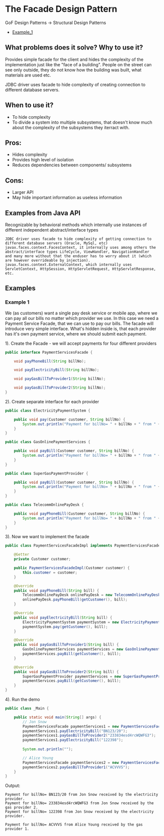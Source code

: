 # The Facade Design Pattern

GoF Design Patterns -> Structural Design Patterns

- [Example_1](https://github.com/Iretha/ebook-design-patterns/tree/master/src/com/smdev/gof/structural/facade) 

## What problems does it solve? Why to use it?

Provides simple facade for the client and hides the complexity of the implementation just like the "face of 
a building". People on the street can see only outside, they do not know how the building was built, 
what materials are used etc.

JDBC driver uses facade to hide complexity of creating connection to different database servers.

## When to use it?

- To hide complexity
- To divide a system into multiple subsystems, that doesn't know much about the complexity of the subsystems they iterract with.

## Pros:
- Hides complexity
- Provides high level of isolation
- Reduces dependencies between components/ subsystems

## Cons:
- Larger API
- May hide important information as useless information

## Examples from Java API
Recognizable by behavioral methods which internally use instances of different independent abstract/interface types
```
JDBC driver uses facade to hide complexity of getting connection to different database servers (Oracle, MySql, etc)
javax.faces.context.FacesContext, it internally uses among others the abstract/interface types LifeCycle, ViewHandler, NavigationHandler 
and many more without that the enduser has to worry about it (which are however overrideable by injection).
javax.faces.context.ExternalContext, which internally uses ServletContext, HttpSession, HttpServletRequest, HttpServletResponse, etc.
```
## Examples

### Example 1
We (as customers) want a single pay desk service or mobile app, where we can pay all our bills no matter which provider we use.
In this case we need a Payment Service Facade, that we can use to pay our bills. The facade will introduce very simple interface. 
What's hidden inside is, that each provider has it's own payment service, where we should submit each payment.

1). Create the Facade - we will accept payments for four different providers
```java
public interface PaymentServicesFacade {

    void payPhoneBill(String billNo);

    void payElectricityBill(String billNo);

    void payGasBillToProvider1(String billNo);

    void payGasBillToProvider2(String billNo);
}
```
2). Create separate interface for each provider
```java
public class ElectricityPaymentSystem {

    public void pay(Customer customer, String billNo) {
        System.out.println("Payment for billNo= " + billNo + " from " + customer.getName() + " received by the electricity provider.");
    }
}
```

```java
public class GasOnlinePaymentServices {

    public void payBill(Customer customer, String billNo) {
        System.out.println("Payment for billNo= " + billNo + " from " + customer.getName() + " received by the gas provider 1.");
    }
}
```

```java
public class SuperGasPaymentProvider {

    public void payBill(Customer customer, String billNo) {
        System.out.println("Payment for billNo= " + billNo + " from " + customer.getName() + " received by the gas provider 2.");
    }
}
```
```java
public class TelecommOnlinePayDesk {

    public void payPhoneBill(Customer customer, String billNo) {
        System.out.println("Payment for billNo= " + billNo + " from " + customer.getName() + " received by the mobile services provider.");
    }
}
```
3). Now we want to implement the facade
```java
public class PaymentServicesFacadeImpl implements PaymentServicesFacade {

    @Getter
    private Customer customer;

    public PaymentServicesFacadeImpl(Customer customer) {
        this.customer = customer;
    }

    @Override
    public void payPhoneBill(String bill) {
        TelecommOnlinePayDesk onlinePayDesk = new TelecommOnlinePayDesk();
        onlinePayDesk.payPhoneBill(getCustomer(), bill);
    }

    @Override
    public void payElectricityBill(String bill) {
        ElectricityPaymentSystem paymentSystem = new ElectricityPaymentSystem();
        paymentSystem.pay(getCustomer(), bill);
    }

    @Override
    public void payGasBillToProvider1(String bill) {
        GasOnlinePaymentServices paymentServices = new GasOnlinePaymentServices();
        paymentServices.payBill(getCustomer(), bill);
    }

    @Override
    public void payGasBillToProvider2(String bill) {
        SuperGasPaymentProvider paymentServices = new SuperGasPaymentProvider();
        paymentServices.payBill(getCustomer(), bill);
    }
}
```

4). Run the demo
```java
public class _Main {

    public static void main(String[] args) {
        // Jon Snow
        PaymentServicesFacade paymentServices1 = new PaymentServicesFacadeImpl(new Customer("Jon Snow"));
        paymentServices1.payElectricityBill("BN123/20");
        paymentServices1.payGasBillToProvider2("233834esd4rcWQWFG3");
        paymentServices1.payElectricityBill("122398");
        
        System.out.println("");

        // Alice Young
        PaymentServicesFacade paymentServices2 = new PaymentServicesFacadeImpl(new Customer("Alice Young"));
        paymentServices2.payGasBillToProvider1("ACVVVS");
    }
}
```
Output:
```
Payment for billNo= BN123/20 from Jon Snow received by the electricity provider.
Payment for billNo= 233834esd4rcWQWFG3 from Jon Snow received by the gas provider 2.
Payment for billNo= 122398 from Jon Snow received by the electricity provider.

Payment for billNo= ACVVVS from Alice Young received by the gas provider 1.
```


